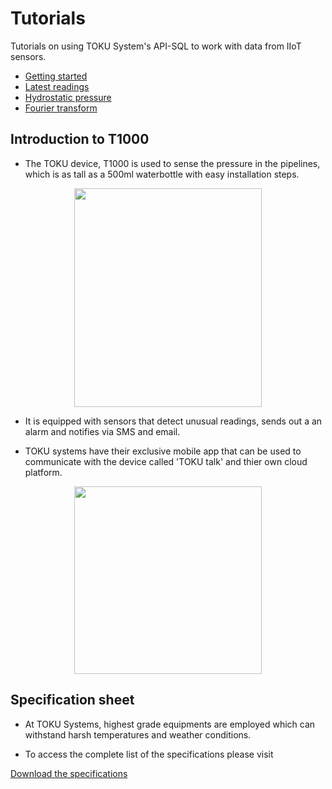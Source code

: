 # Tutorials

Tutorials on using TOKU System's API-SQL to work with data from IIoT sensors.

- [Getting started](setup/)
- [Latest readings](latest-readings/)
- [Hydrostatic pressure](hydrostatic-pressure/)
- [Fourier transform](fourier-transform/)

## Introduction to T1000

- The TOKU device, T1000 is used to sense the pressure in the pipelines,
which is as tall as a 500ml waterbottle with easy installation steps.

<p align="center">
  <img width="300" height="350" src="https://i2.wp.com/www.tokusystems.com/wp-content/uploads/2021/01/T1000-1-e1611961647472.png?w=680&ssl=1">
</p>

- It is equipped with sensors that detect unusual readings, sends out a an alarm
and notifies via SMS and email.

- TOKU systems have their exclusive mobile app that can be used to communicate
with the device called 'TOKU talk' and thier own cloud platform.

<p align="center">
  <img width="300" height="300" src="https://i1.wp.com/www.tokusystems.com/wp-content/uploads/2021/05/1.-Product-no-background-cropped.png?resize=2048%2C944&ssl=1">
</p>


## Specification sheet

- At TOKU Systems, highest grade equipments are employed which can withstand harsh
temperatures and weather conditions.

- To access the complete list of the specifications please visit

[Download the specifications](https://tokuindustry.com/wp-content/uploads/2020/07/Specifications-July-9-2020.pdf)
